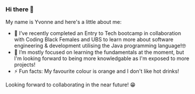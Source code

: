 ### Hi there 👋

My name is Yvonne and here's a little about me:

- 🔭 I’ve recently completed an Entry to Tech bootcamp in collaboration with Coding Black Females and UBS to learn more about software engineering & development utilising the Java programming language!🤓
- 🌱 I’m mostly focused on learning the fundamentals at the moment, but I'm looking forward to being more knowledgable as I'm exposed to more projects!
- ⚡ Fun facts: My favourite colour is orange and I don't like hot drinks!

Looking forward to collaborating in the near future! 😁

<!--
**YOkolo24/YOkolo24** is a ✨ _special_ ✨ repository because its `README.md` (this file) appears on your GitHub profile.

Here are some ideas to get you started:



- 👯 I’m looking to collaborate on ...
- 🤔 I’m looking for help with ...
- 💬 Ask me about ...
- 📫 How to reach me: ...
- 😄 Pronouns: ...
- ⚡ Fun fact: ...
-->
